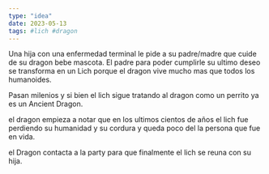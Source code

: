 ```yaml
---
type: "idea"
date: 2023-05-13
tags: #lich #dragon
---
```


Una hija  con una enfermedad terminal le pide a su padre/madre que cuide de su dragon bebe mascota. El padre para poder cumplirle su ultimo deseo se transforma en un Lich porque el dragon vive mucho mas que todos los humanoides. 

Pasan milenios y si bien el lich sigue tratando al dragon como un perrito ya es un Ancient Dragon.

el dragon empieza a notar que en los ultimos cientos de años el lich fue perdiendo su humanidad y su cordura y queda poco del la persona que fue en vida.


el Dragon contacta a la party para que finalmente el lich se reuna  con su hija.